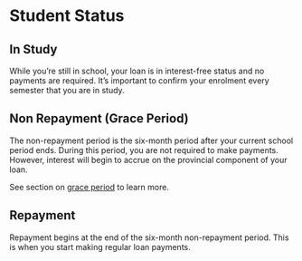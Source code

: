 # Student Status

## In Study

While you’re still in school, your loan is in interest-free status and no payments are required. It’s important to confirm your enrolment every semester that you are in study.

## Non Repayment (Grace Period)

The non-repayment period is the six-month period after your current school period ends. During this period, you are not required to make payments. However, interest will begin to accrue on the provincial component of your loan.

See section on [grace period](./grace.html) to learn more.

## Repayment

Repayment begins at the end of the six-month non-repayment period. This is when you start making regular loan payments.
